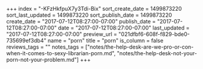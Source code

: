 +++
index = "-KFzHkfpuX7y3Tdi-Bix"
sort_create_date = 1499873220
sort_last_updated = 1499873220
sort_publish_date = 1499873220
create_date = "2017-07-12T08:27:00-07:00"
publish_date = "2017-07-12T08:27:00-07:00"
date = "2017-07-12T08:27:00-07:00"
last_updated = "2017-07-12T08:27:00-07:00"
preview_url = "021dfbf6-608f-f829-bde0-735699ef3db4"
name = "porn"
title = "porn"
is_column = false
reviews_tags = ""
notes_tags = ["notes/the-help-desk-are-we-pro-or-con-when-it-comes-to-sexy-librarian-porn.md", "notes/the-help-desk-not-your-porn-not-your-problem.md"]
+++

